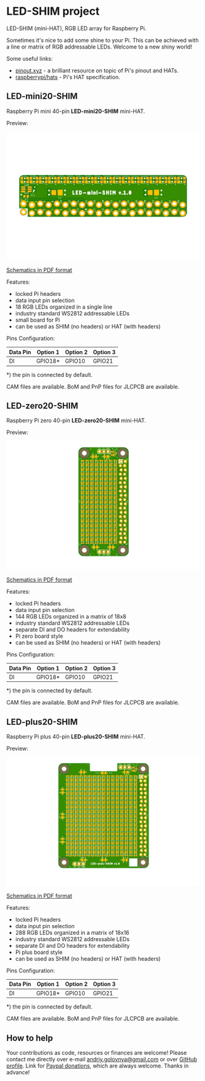 # LED-SHIM project

LED-SHIM (mini-HAT), RGB LED array for Raspberry Pi.

Sometimes it's nice to add some shine to your Pi.
This can be achieved with a line or matrix of RGB addressable LEDs.
Welcome to a new shiny world!

Some useful links:

- [pinout.xyz](https://pinout.xyz/) - a brilliant resource on topic of Pi's pinout and HATs.
- [raspberrypi/hats](https://github.com/raspberrypi/hats) - Pi's HAT specification.

## LED-mini20-SHIM

Raspberry Pi mini 40-pin **LED-mini20-SHIM** mini-HAT.

Preview:

![LED-mini20-SHIM preview](LED-mini20-SHIM.png)

[Schematics in PDF format](LED-mini20-SHIM.pdf)

Features:

- locked Pi headers
- data input pin selection
- 18 RGB LEDs organized in a single line
- industry standard WS2812 addressable LEDs
- small board for Pi
- can be used as SHIM (no headers) or HAT (with headers)

Pins Configuration:

|Data Pin |Option 1 |Option 2 |Option 3 |
|---------|---------|---------|---------|
|DI       |GPIO18\* |GPIO10   |GPIO21   |

\*) the pin is connected by default.

CAM files are available.
BoM and PnP files for JLCPCB are available.

## LED-zero20-SHIM

Raspberry Pi zero 40-pin **LED-zero20-SHIM** mini-HAT.

Preview:

![LED-zero-SHIM preview](LED-zero20-SHIM.png)

[Schematics in PDF format](LED-zero20-SHIM.pdf)

Features:

- locked Pi headers
- data input pin selection
- 144 RGB LEDs organized in a matrix of 18x8
- industry standard WS2812 addressable LEDs
- separate DI and DO headers for extendability
- Pi zero board style
- can be used as SHIM (no headers) or HAT (with headers)

Pins Configuration:

|Data Pin |Option 1 |Option 2 |Option 3 |
|---------|---------|---------|---------|
|DI       |GPIO18\* |GPIO10   |GPIO21   |

\*) the pin is connected by default.

CAM files are available.
BoM and PnP files for JLCPCB are available.

## LED-plus20-SHIM

Raspberry Pi plus 40-pin **LED-plus20-SHIM** mini-HAT.

Preview:

![LED-plus20-SHIM preview](LED-plus20-SHIM.png)

[Schematics in PDF format](LED-plus20-SHIM.pdf)

Features:

- locked Pi headers
- data input pin selection
- 288 RGB LEDs organized in a matrix of 18x16
- industry standard WS2812 addressable LEDs
- separate DI and DO headers for extendability
- Pi plus board style
- can be used as SHIM (no headers) or HAT (with headers)

Pins Configuration:

|Data Pin |Option 1 |Option 2 |Option 3 |
|---------|---------|---------|---------|
|DI       |GPIO18\* |GPIO10   |GPIO21   |

\*) the pin is connected by default.

CAM files are available.
BoM and PnP files for JLCPCB are available.

## How to help

Your contributions as code, resources or finances are welcome!
Please contact me directly over e-mail andriy.golovnya@gmail.com or over [GitHub profile](https://github.com/red-scorp).
Link for [Paypal donations](http://paypal.me/redscorp), which are always welcome.
Thanks in advance!
